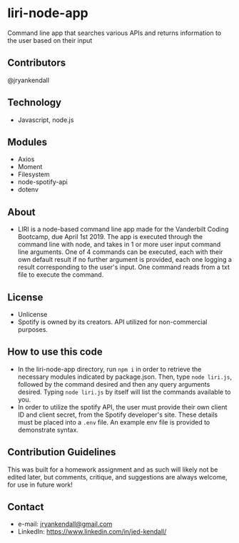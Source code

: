 # liri-node-app
Command line app that searches various APIs and returns information to the user based on their input

## Contributors
@jryankendall

## Technology
- Javascript, node.js

## Modules
- Axios
- Moment
- Filesystem
- node-spotify-api
- dotenv

## About
- LIRI is a node-based command line app made for the Vanderbilt Coding Bootcamp, due April 1st 2019. The app is executed through the command line with node, and takes in 1 or more user input command line arguments. One of 4 commands can be executed, each with their own default result if no further argument is provided, each one logging a result corresponding to the user's input. One command reads from a txt file to execute the command.

## License
- Unlicense
- Spotify is owned by its creators. API utilized for non-commercial purposes.

## How to use this code
- In the liri-node-app directory, run `npm i` in order to retrieve the necessary modules indicated by package.json. Then, type `node liri.js`, followed by the command desired and then any query arguments desired. Typing `node liri.js` by itself will list the commands available to you.
- In order to utilize the spotify API, the user must provide their own client ID and client secret, from the Spotify developer's site. These details must be placed into a `.env` file. An example env file is provided to demonstrate syntax.

## Contribution Guidelines
  This was built for a homework assignment and as such will likely not be edited later, but comments, critique, and suggestions are always welcome, for use in future work!
  
## Contact

- e-mail: jryankendall@gmail.com
- LinkedIn: https://www.linkedin.com/in/jed-kendall/
